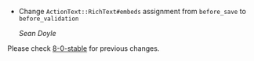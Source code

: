 *   Change `ActionText::RichText#embeds` assignment from `before_save` to `before_validation`

    *Sean Doyle*

Please check [8-0-stable](https://github.com/rails/rails/blob/8-0-stable/actiontext/CHANGELOG.md) for previous changes.
